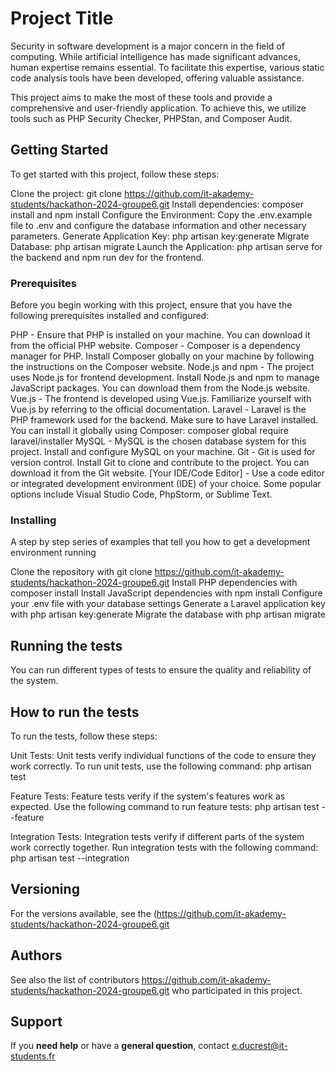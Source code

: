 # Project Title

Security in software development is a major concern in the field of computing. While artificial intelligence has made significant advances, human expertise remains essential. To facilitate this expertise, various static code analysis tools have been developed, offering valuable assistance.

This project aims to make the most of these tools and provide a comprehensive and user-friendly application. To achieve this, we utilize tools such as PHP Security Checker, PHPStan, and Composer Audit.

## Getting Started

To get started with this project, follow these steps:

Clone the project: git clone https://github.com/it-akademy-students/hackathon-2024-groupe6.git
Install dependencies: composer install and npm install
Configure the Environment: Copy the .env.example file to .env and configure the database information and other necessary parameters.
Generate Application Key: php artisan key:generate
Migrate Database: php artisan migrate
Launch the Application: php artisan serve for the backend and npm run dev for the frontend.

### Prerequisites

Before you begin working with this project, ensure that you have the following prerequisites installed and configured:

PHP - Ensure that PHP is installed on your machine. You can download it from the official PHP website.
Composer - Composer is a dependency manager for PHP. Install Composer globally on your machine by following the instructions on the Composer website.
Node.js and npm - The project uses Node.js for frontend development. Install Node.js and npm to manage JavaScript packages. You can download them from the Node.js website.
Vue.js - The frontend is developed using Vue.js. Familiarize yourself with Vue.js by referring to the official documentation.
Laravel - Laravel is the PHP framework used for the backend. Make sure to have Laravel installed. You can install it globally using Composer: composer global require laravel/installer
MySQL - MySQL is the chosen database system for this project. Install and configure MySQL on your machine.
Git - Git is used for version control. Install Git to clone and contribute to the project. You can download it from the Git website.
[Your IDE/Code Editor] - Use a code editor or integrated development environment (IDE) of your choice. Some popular options include Visual Studio Code, PhpStorm, or Sublime Text.

### Installing

A step by step series of examples that tell you how to get a development environment running

Clone the repository with git clone https://github.com/it-akademy-students/hackathon-2024-groupe6.git
Install PHP dependencies with composer install
Install JavaScript dependencies with npm install
Configure your .env file with your database settings
Generate a Laravel application key with php artisan key:generate
Migrate the database with php artisan migrate

## Running the tests

You can run different types of tests to ensure the quality and reliability of the system.

## How to run the tests
To run the tests, follow these steps:

Unit Tests: Unit tests verify individual functions of the code to ensure they work correctly. To run unit tests, use the following command:
php artisan test

Feature Tests: Feature tests verify if the system's features work as expected. Use the following command to run feature tests:
php artisan test --feature

Integration Tests: Integration tests verify if different parts of the system work correctly together. Run integration tests with the following command:
php artisan test --integration


## Versioning

For the versions
available, see the (https://github.com/it-akademy-students/hackathon-2024-groupe6.git

## Authors

See also the list of
contributors https://github.com/it-akademy-students/hackathon-2024-groupe6.git
who participated in this project.

## Support

If you **need help** or have a **general question**, contact e.ducrest@it-students.fr
